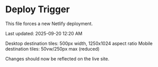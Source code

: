 # Deploy Trigger

This file forces a new Netlify deployment.

Last updated: 2025-09-20 12:20 AM

Desktop destination tiles: 500px width, 1250x1024 aspect ratio
Mobile destination tiles: 50vw/250px max (reduced)

Changes should now be reflected on the live site.

